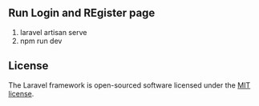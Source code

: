 ## Run Login and REgister page

1. laravel artisan serve
2. npm run dev


## License

The Laravel framework is open-sourced software licensed under the [MIT license](https://opensource.org/licenses/MIT).
